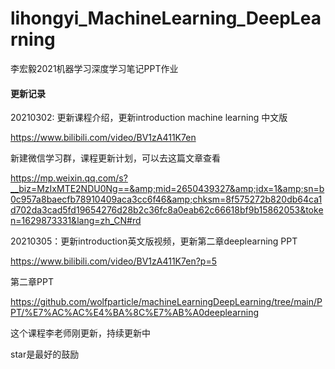 # lihongyi_MachineLearning_DeepLearning
李宏毅2021机器学习深度学习笔记PPT作业

#### 更新记录

20210302:	更新课程介绍，更新introduction machine learning 中文版

https://www.bilibili.com/video/BV1zA411K7en

新建微信学习群，课程更新计划，可以去这篇文章查看

https://mp.weixin.qq.com/s?__biz=MzIxMTE2NDU0Ng==&amp;mid=2650439327&amp;idx=1&amp;sn=b0c957a8baecfb78910409aca3cc6f46&amp;chksm=8f575272b820db64ca1d702da3cad5fd19654276d28b2c36fc8a0eab62c66618bf9b15862053&token=1629873331&lang=zh_CN#rd

20210305：更新introduction英文版视频，更新第二章deeplearning PPT

https://www.bilibili.com/video/BV1zA411K7en?p=5

第二章PPT

https://github.com/wolfparticle/machineLearningDeepLearning/tree/main/PPT/%E7%AC%AC%E4%BA%8C%E7%AB%A0deeplearning



这个课程李老师刚更新，持续更新中

star是最好的鼓励